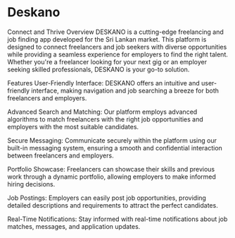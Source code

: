 # Deskano
Connect and Thrive
Overview
DESKANO is a cutting-edge freelancing and job finding app developed for the Sri Lankan market. This platform is designed to connect freelancers and job seekers with diverse opportunities while providing a seamless experience for employers to find the right talent. Whether you're a freelancer looking for your next gig or an employer seeking skilled professionals, DESKANO is your go-to solution.

Features
User-Friendly Interface: DESKANO offers an intuitive and user-friendly interface, making navigation and job searching a breeze for both freelancers and employers.

Advanced Search and Matching: Our platform employs advanced algorithms to match freelancers with the right job opportunities and employers with the most suitable candidates.

Secure Messaging: Communicate securely within the platform using our built-in messaging system, ensuring a smooth and confidential interaction between freelancers and employers.

Portfolio Showcase: Freelancers can showcase their skills and previous work through a dynamic portfolio, allowing employers to make informed hiring decisions.

Job Postings: Employers can easily post job opportunities, providing detailed descriptions and requirements to attract the perfect candidates.

Real-Time Notifications: Stay informed with real-time notifications about job matches, messages, and application updates.
